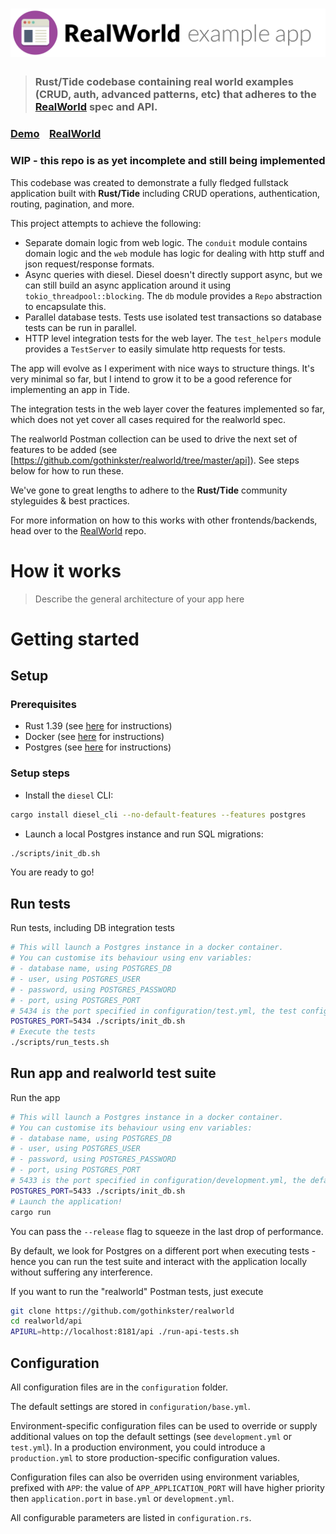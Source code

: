 # ![RealWorld Example App](logo.png)

> ### Rust/Tide codebase containing real world examples (CRUD, auth, advanced patterns, etc) that adheres to the [RealWorld](https://github.com/gothinkster/realworld) spec and API.


### [Demo](https://github.com/gothinkster/realworld)&nbsp;&nbsp;&nbsp;&nbsp;[RealWorld](https://github.com/gothinkster/realworld)

### WIP - this repo is as yet incomplete and still being implemented

This codebase was created to demonstrate a fully fledged fullstack application built with **Rust/Tide** including CRUD operations, authentication, routing, pagination, and more.

This project attempts to achieve the following:
 - Separate domain logic from web logic. The `conduit` module contains domain logic and the `web` module has logic for dealing with http stuff and json request/response formats.
 - Async queries with diesel. Diesel doesn't directly support async, but we can still build an async application around it using `tokio_threadpool::blocking`. The `db` module provides a `Repo` abstraction to encapsulate this.
 - Parallel database tests. Tests use isolated test transactions so database tests can be run in parallel.
 - HTTP level integration tests for the web layer. The `test_helpers` module provides a `TestServer` to easily simulate http requests for tests.

The app will evolve as I experiment with nice ways to structure things. It's very minimal so far, but I intend to grow it to be a good reference for implementing an app in Tide.

The integration tests in the web layer cover the features implemented so far, which does not yet cover all cases required for the realworld spec.

The realworld Postman collection can be used to drive the next set of features to be added (see [https://github.com/gothinkster/realworld/tree/master/api]). See steps below for how to run these.


We've gone to great lengths to adhere to the **Rust/Tide** community styleguides & best practices.

For more information on how to this works with other frontends/backends, head over to the [RealWorld](https://github.com/gothinkster/realworld) repo.


# How it works

> Describe the general architecture of your app here

# Getting started

## Setup

### Prerequisites

- Rust 1.39 (see [here](https://www.rust-lang.org/tools/install) for instructions)
- Docker (see [here](https://docs.docker.com/install/) for instructions)
- Postgres (see [here](https://www.postgresql.org/download/) for instructions)

### Setup steps
- Install the `diesel` CLI:
```bash
cargo install diesel_cli --no-default-features --features postgres
```
- Launch a local Postgres instance and run SQL migrations:
```bash
./scripts/init_db.sh
```

You are ready to go!

## Run tests
Run tests, including DB integration tests

```bash
# This will launch a Postgres instance in a docker container.
# You can customise its behaviour using env variables:
# - database name, using POSTGRES_DB
# - user, using POSTGRES_USER
# - password, using POSTGRES_PASSWORD
# - port, using POSTGRES_PORT
# 5434 is the port specified in configuration/test.yml, the test configuration file
POSTGRES_PORT=5434 ./scripts/init_db.sh
# Execute the tests
./scripts/run_tests.sh
```

## Run app and realworld test suite
Run the app
```bash
# This will launch a Postgres instance in a docker container.
# You can customise its behaviour using env variables:
# - database name, using POSTGRES_DB
# - user, using POSTGRES_USER
# - password, using POSTGRES_PASSWORD
# - port, using POSTGRES_PORT
# 5433 is the port specified in configuration/development.yml, the default choice
POSTGRES_PORT=5433 ./scripts/init_db.sh
# Launch the application!
cargo run
```
You can pass the `--release` flag to squeeze in the last drop of performance.

By default, we look for Postgres on a different port when executing tests - hence you can run the test suite
and interact with the application locally without suffering any interference.

If you want to run the "realworld" Postman tests, just execute
```bash
git clone https://github.com/gothinkster/realworld
cd realworld/api
APIURL=http://localhost:8181/api ./run-api-tests.sh
```

## Configuration

All configuration files are in the `configuration` folder.

The default settings are stored in `configuration/base.yml`.

Environment-specific configuration files can be used to override or supply additional values on top the
default settings (see `development.yml` or `test.yml`).
In a production environment, you could introduce a `production.yml` to store production-specific configuration values.

Configuration files can also be overriden using environment variables, prefixed with `APP`: 
the value of `APP_APPLICATION_PORT` will have higher priority then `application.port` in `base.yml` or `development.yml`.

All configurable parameters are listed in `configuration.rs`.